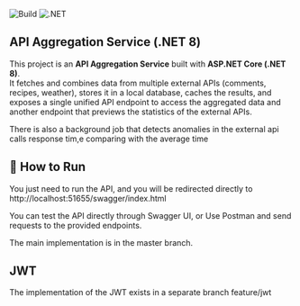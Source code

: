 
![Build](https://github.com/dimitkos/AggregationApi/actions/workflows/dotnet.yml/badge.svg)
![.NET](https://img.shields.io/badge/.NET-8.0-blueviolet)
## API Aggregation Service (.NET 8)

This project is an **API Aggregation Service** built with **ASP.NET Core (.NET 8)**.  
It fetches and combines data from multiple external APIs (comments, recipes, weather), stores it in a local database, caches the results, and exposes a single unified API endpoint to access the aggregated data 
and another endpoint that previews the statistics of the external APIs.

There is also a background job that detects anomalies in the external api calls response tim,e comparing with the average time


## 🚀 How to Run

You just need to run the API, and you will be redirected directly to http://localhost:51655/swagger/index.html

You can test the API directly through Swagger UI, or
Use Postman and send requests to the provided endpoints.

The main implementation is in the master branch.


## JWT
The implementation of the JWT exists in a separate branch feature/jwt
